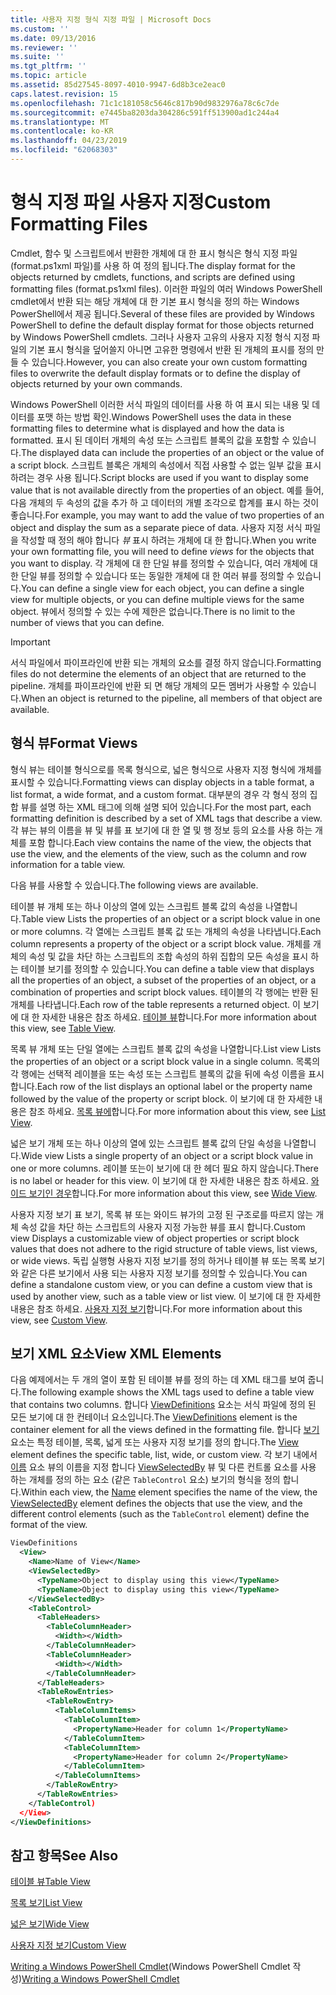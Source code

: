 ```yaml
---
title: 사용자 지정 형식 지정 파일 | Microsoft Docs
ms.custom: ''
ms.date: 09/13/2016
ms.reviewer: ''
ms.suite: ''
ms.tgt_pltfrm: ''
ms.topic: article
ms.assetid: 85d27545-8097-4010-9947-6d8b3ce2eac0
caps.latest.revision: 15
ms.openlocfilehash: 71c1c181058c5646c817b90d9832976a78c6c7de
ms.sourcegitcommit: e7445ba8203da304286c591ff513900ad1c244a4
ms.translationtype: MT
ms.contentlocale: ko-KR
ms.lasthandoff: 04/23/2019
ms.locfileid: "62068303"
---
```

# <a name="custom-formatting-files"></a><span data-ttu-id="9ce62-102">형식 지정 파일 사용자 지정</span><span class="sxs-lookup"><span data-stu-id="9ce62-102">Custom Formatting Files</span></span>

<span data-ttu-id="9ce62-103">Cmdlet, 함수 및 스크립트에서 반환한 개체에 대 한 표시 형식은 형식 지정 파일 (format.ps1xml 파일)를 사용 하 여 정의 됩니다.</span><span class="sxs-lookup"><span data-stu-id="9ce62-103">The display format for the objects returned by cmdlets, functions, and scripts are defined using formatting files (format.ps1xml files).</span></span> <span data-ttu-id="9ce62-104">이러한 파일의 여러 Windows PowerShell cmdlet에서 반환 되는 해당 개체에 대 한 기본 표시 형식을 정의 하는 Windows PowerShell에서 제공 됩니다.</span><span class="sxs-lookup"><span data-stu-id="9ce62-104">Several of these files are provided by Windows PowerShell to define the default display format for those objects returned by Windows PowerShell cmdlets.</span></span> <span data-ttu-id="9ce62-105">그러나 사용자 고유의 사용자 지정 형식 지정 파일의 기본 표시 형식을 덮어쓸지 아니면 고유한 명령에서 반환 된 개체의 표시를 정의 만들 수 있습니다.</span><span class="sxs-lookup"><span data-stu-id="9ce62-105">However, you can also create your own custom formatting files to overwrite the default display formats or to define the display of objects returned by your own commands.</span></span>

<span data-ttu-id="9ce62-106">Windows PowerShell 이러한 서식 파일의 데이터를 사용 하 여 표시 되는 내용 및 데이터를 포맷 하는 방법 확인.</span><span class="sxs-lookup"><span data-stu-id="9ce62-106">Windows PowerShell uses the data in these formatting files to determine what is displayed and how the data is formatted.</span></span> <span data-ttu-id="9ce62-107">표시 된 데이터 개체의 속성 또는 스크립트 블록의 값을 포함할 수 있습니다.</span><span class="sxs-lookup"><span data-stu-id="9ce62-107">The displayed data can include the properties of an object or the value of a script block.</span></span>  <span data-ttu-id="9ce62-108">스크립트 블록은 개체의 속성에서 직접 사용할 수 없는 일부 값을 표시 하려는 경우 사용 됩니다.</span><span class="sxs-lookup"><span data-stu-id="9ce62-108">Script blocks are used if you want to display some value that is not available directly from the properties of an object.</span></span> <span data-ttu-id="9ce62-109">예를 들어, 다음 개체의 두 속성의 값을 추가 하 고 데이터의 개별 조각으로 합계를 표시 하는 것이 좋습니다.</span><span class="sxs-lookup"><span data-stu-id="9ce62-109">For example, you may want to add the value of two properties of an object and display the sum as a separate piece of data.</span></span> <span data-ttu-id="9ce62-110">사용자 지정 서식 파일을 작성할 때 정의 해야 합니다 *뷰* 표시 하려는 개체에 대 한 합니다.</span><span class="sxs-lookup"><span data-stu-id="9ce62-110">When you write your own formatting file, you will need to define *views* for the objects that you want to display.</span></span> <span data-ttu-id="9ce62-111">각 개체에 대 한 단일 뷰를 정의할 수 있습니다, 여러 개체에 대 한 단일 뷰를 정의할 수 있습니다 또는 동일한 개체에 대 한 여러 뷰를 정의할 수 있습니다.</span><span class="sxs-lookup"><span data-stu-id="9ce62-111">You can define a single view for each object, you can define a single view for multiple objects, or you can define multiple views for the same object.</span></span> <span data-ttu-id="9ce62-112">뷰에서 정의할 수 있는 수에 제한은 없습니다.</span><span class="sxs-lookup"><span data-stu-id="9ce62-112">There is no limit to the number of views that you can define.</span></span>

> [!IMPORTANT]
> <span data-ttu-id="9ce62-113">서식 파일에서 파이프라인에 반환 되는 개체의 요소를 결정 하지 않습니다.</span><span class="sxs-lookup"><span data-stu-id="9ce62-113">Formatting files do not determine the elements of an object that are returned to the pipeline.</span></span> <span data-ttu-id="9ce62-114">개체를 파이프라인에 반환 되 면 해당 개체의 모든 멤버가 사용할 수 있습니다.</span><span class="sxs-lookup"><span data-stu-id="9ce62-114">When an object is returned to the pipeline, all members of that object are available.</span></span>

## <a name="format-views"></a><span data-ttu-id="9ce62-115">형식 뷰</span><span class="sxs-lookup"><span data-stu-id="9ce62-115">Format Views</span></span>

<span data-ttu-id="9ce62-116">형식 뷰는 테이블 형식으로를 목록 형식으로, 넓은 형식으로 사용자 지정 형식에 개체를 표시할 수 있습니다.</span><span class="sxs-lookup"><span data-stu-id="9ce62-116">Formatting views can display objects in a table format, a list format, a wide format, and a custom format.</span></span> <span data-ttu-id="9ce62-117">대부분의 경우 각 형식 정의 집합 뷰를 설명 하는 XML 태그에 의해 설명 되어 있습니다.</span><span class="sxs-lookup"><span data-stu-id="9ce62-117">For the most part, each formatting definition is described by a set of XML tags that describe a view.</span></span> <span data-ttu-id="9ce62-118">각 뷰는 뷰의 이름을 뷰 및 뷰를 표 보기에 대 한 열 및 행 정보 등의 요소를 사용 하는 개체를 포함 합니다.</span><span class="sxs-lookup"><span data-stu-id="9ce62-118">Each view contains the name of the view, the objects that use the view, and the elements of the view, such as the column and row information for a table view.</span></span>

<span data-ttu-id="9ce62-119">다음 뷰를 사용할 수 있습니다.</span><span class="sxs-lookup"><span data-stu-id="9ce62-119">The following views are available.</span></span>

<span data-ttu-id="9ce62-120">테이블 뷰 개체 또는 하나 이상의 열에 있는 스크립트 블록 값의 속성을 나열합니다.</span><span class="sxs-lookup"><span data-stu-id="9ce62-120">Table view Lists the properties of an object or a script block value in one or more columns.</span></span> <span data-ttu-id="9ce62-121">각 열에는 스크립트 블록 값 또는 개체의 속성을 나타냅니다.</span><span class="sxs-lookup"><span data-stu-id="9ce62-121">Each column represents a property of the object or a script block value.</span></span> <span data-ttu-id="9ce62-122">개체를 개체의 속성 및 값을 차단 하는 스크립트의 조합 속성의 하위 집합의 모든 속성을 표시 하는 테이블 보기를 정의할 수 있습니다.</span><span class="sxs-lookup"><span data-stu-id="9ce62-122">You can define a table view that displays all the properties of an object, a subset of the properties of an object, or a combination of properties and script block values.</span></span> <span data-ttu-id="9ce62-123">테이블의 각 행에는 반환 된 개체를 나타냅니다.</span><span class="sxs-lookup"><span data-stu-id="9ce62-123">Each row of the table represents a returned object.</span></span> <span data-ttu-id="9ce62-124">이 보기에 대 한 자세한 내용은 참조 하세요. [테이블 뷰](../format/creating-a-table-view.md)합니다.</span><span class="sxs-lookup"><span data-stu-id="9ce62-124">For more information about this view, see [Table View](../format/creating-a-table-view.md).</span></span>

<span data-ttu-id="9ce62-125">목록 뷰 개체 또는 단일 열에는 스크립트 블록 값의 속성을 나열합니다.</span><span class="sxs-lookup"><span data-stu-id="9ce62-125">List view Lists the properties of an object or a script block value in a single column.</span></span> <span data-ttu-id="9ce62-126">목록의 각 행에는 선택적 레이블을 또는 속성 또는 스크립트 블록의 값을 뒤에 속성 이름을 표시 합니다.</span><span class="sxs-lookup"><span data-stu-id="9ce62-126">Each row of the list displays an optional label or the property name followed by the value of the property or script block.</span></span> <span data-ttu-id="9ce62-127">이 보기에 대 한 자세한 내용은 참조 하세요. [목록 뷰에](../format/creating-a-list-view.md)합니다.</span><span class="sxs-lookup"><span data-stu-id="9ce62-127">For more information about this view, see [List View](../format/creating-a-list-view.md).</span></span>

<span data-ttu-id="9ce62-128">넓은 보기 개체 또는 하나 이상의 열에 있는 스크립트 블록 값의 단일 속성을 나열합니다.</span><span class="sxs-lookup"><span data-stu-id="9ce62-128">Wide view Lists a single property of an object or a script block value in one or more columns.</span></span> <span data-ttu-id="9ce62-129">레이블 또는이 보기에 대 한 헤더 필요 하지 않습니다.</span><span class="sxs-lookup"><span data-stu-id="9ce62-129">There is no label or header for this view.</span></span> <span data-ttu-id="9ce62-130">이 보기에 대 한 자세한 내용은 참조 하세요. [와이드 보기인 경우](../format/creating-a-wide-view.md)합니다.</span><span class="sxs-lookup"><span data-stu-id="9ce62-130">For more information about this view, see [Wide View](../format/creating-a-wide-view.md).</span></span>

<span data-ttu-id="9ce62-131">사용자 지정 보기 표 보기, 목록 뷰 또는 와이드 뷰가의 고정 된 구조로를 따르지 않는 개체 속성 값을 차단 하는 스크립트의 사용자 지정 가능한 뷰를 표시 합니다.</span><span class="sxs-lookup"><span data-stu-id="9ce62-131">Custom view Displays a customizable view of object properties or script block values that does not adhere to the rigid structure of table views, list views, or wide views.</span></span> <span data-ttu-id="9ce62-132">독립 실행형 사용자 지정 보기를 정의 하거나 테이블 뷰 또는 목록 보기와 같은 다른 보기에서 사용 되는 사용자 지정 보기를 정의할 수 있습니다.</span><span class="sxs-lookup"><span data-stu-id="9ce62-132">You can define a standalone custom view, or you can define a custom view that is used by another view, such as a table view or list view.</span></span> <span data-ttu-id="9ce62-133">이 보기에 대 한 자세한 내용은 참조 하세요. [사용자 지정 보기](../format/creating-custom-controls.md)합니다.</span><span class="sxs-lookup"><span data-stu-id="9ce62-133">For more information about this view, see [Custom View](../format/creating-custom-controls.md).</span></span>

## <a name="view-xml-elements"></a><span data-ttu-id="9ce62-134">보기 XML 요소</span><span class="sxs-lookup"><span data-stu-id="9ce62-134">View XML Elements</span></span>

<span data-ttu-id="9ce62-135">다음 예제에서는 두 개의 열이 포함 된 테이블 뷰를 정의 하는 데 XML 태그를 보여 줍니다.</span><span class="sxs-lookup"><span data-stu-id="9ce62-135">The following example shows the XML tags used to define a table view that contains two columns.</span></span> <span data-ttu-id="9ce62-136">합니다 [ViewDefinitions](../format/viewdefinitions-element-format.md) 요소는 서식 파일에 정의 된 모든 보기에 대 한 컨테이너 요소입니다.</span><span class="sxs-lookup"><span data-stu-id="9ce62-136">The [ViewDefinitions](../format/viewdefinitions-element-format.md) element is the container element for all the views defined in the formatting file.</span></span> <span data-ttu-id="9ce62-137">합니다 [보기](../format/view-element-format.md) 요소는 특정 테이블, 목록, 넓게 또는 사용자 지정 보기를 정의 합니다.</span><span class="sxs-lookup"><span data-stu-id="9ce62-137">The [View](../format/view-element-format.md) element defines the specific table, list, wide, or custom view.</span></span> <span data-ttu-id="9ce62-138">각 보기 내에서 [이름](../format/name-element-for-view-format.md) 요소 뷰의 이름을 지정 합니다 [ViewSelectedBy](../format/viewselectedby-element-format.md) 뷰 및 다른 컨트롤 요소를 사용 하는 개체를 정의 하는 요소 (같은 `TableControl` 요소) 보기의 형식을 정의 합니다.</span><span class="sxs-lookup"><span data-stu-id="9ce62-138">Within each view, the [Name](../format/name-element-for-view-format.md) element specifies the name of the view, the [ViewSelectedBy](../format/viewselectedby-element-format.md) element defines the objects that use the view, and the different control elements (such as the `TableControl` element) define the format of the view.</span></span>

```xml
ViewDefinitions
  <View>
    <Name>Name of View</Name>
    <ViewSelectedBy>
      <TypeName>Object to display using this view</TypeName>
      <TypeName>Object to display using this view</TypeName>
    </ViewSelectedBy>
    <TableControl>
      <TableHeaders>
        <TableColumnHeader>
          <Width></Width>
        </TableColumnHeader>
        <TableColumnHeader>
          <Width></Width>
        </TableColumnHeader>
      </TableHeaders>
      <TableRowEntries>
        <TableRowEntry>
          <TableColumnItems>
            <TableColumnItem>
              <PropertyName>Header for column 1</PropertyName>
            </TableColumnItem>
            <TableColumnItem>
              <PropertyName>Header for column 2</PropertyName>
            </TableColumnItem>
          </TableColumnItems>
        </TableRowEntry>
      </TableRowEntries>
    </TableControl)
  </View>
</ViewDefinitions>

```

## <a name="see-also"></a><span data-ttu-id="9ce62-139">참고 항목</span><span class="sxs-lookup"><span data-stu-id="9ce62-139">See Also</span></span>

[<span data-ttu-id="9ce62-140">테이블 뷰</span><span class="sxs-lookup"><span data-stu-id="9ce62-140">Table View</span></span>](../format/creating-a-table-view.md)

[<span data-ttu-id="9ce62-141">목록 보기</span><span class="sxs-lookup"><span data-stu-id="9ce62-141">List View</span></span>](../format/creating-a-list-view.md)

[<span data-ttu-id="9ce62-142">넓은 보기</span><span class="sxs-lookup"><span data-stu-id="9ce62-142">Wide View</span></span>](../format/creating-a-wide-view.md)

[<span data-ttu-id="9ce62-143">사용자 지정 보기</span><span class="sxs-lookup"><span data-stu-id="9ce62-143">Custom View</span></span>](../format/creating-custom-controls.md)

<span data-ttu-id="9ce62-144">[Writing a Windows PowerShell Cmdlet](./writing-a-windows-powershell-cmdlet.md)(Windows PowerShell Cmdlet 작성)</span><span class="sxs-lookup"><span data-stu-id="9ce62-144">[Writing a Windows PowerShell Cmdlet](./writing-a-windows-powershell-cmdlet.md)</span></span>
